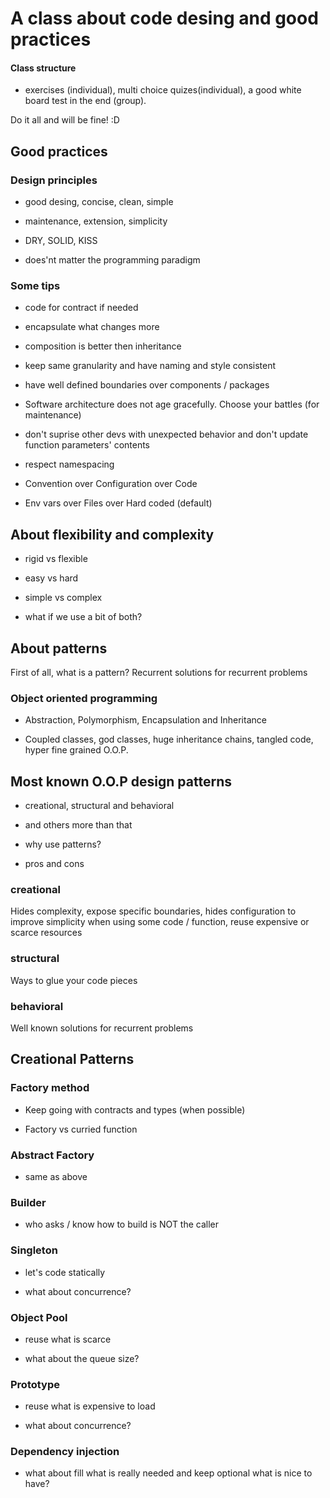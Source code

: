 # A class about code desing and good practices

#### Class structure

- exercises (individual), multi choice quizes(individual), a good white board test in the end (group).

Do it all and will be fine! :D

## Good practices

### Design principles

- good desing, concise, clean, simple

- maintenance, extension, simplicity

- DRY, SOLID, KISS

- does'nt matter the programming paradigm

### Some tips

- code for contract if needed

- encapsulate what changes more

- composition is better then inheritance

- keep same granularity and have naming and style consistent

- have well defined boundaries over components / packages

- Software architecture does not age gracefully. Choose your battles (for maintenance)

- don't suprise other devs with unexpected behavior and don't update function parameters' contents

- respect namespacing

- Convention over Configuration over Code

- Env vars over Files over Hard coded (default)

## About flexibility and complexity

- rigid vs flexible

- easy vs hard

- simple vs complex

- what if we use a bit of both?

## About patterns

First of all, what is a pattern? Recurrent solutions for recurrent problems

### Object oriented programming

- Abstraction, Polymorphism, Encapsulation and Inheritance

- Coupled classes, god classes, huge inheritance chains, tangled code, hyper fine grained O.O.P.

## Most known O.O.P design patterns

- creational, structural and behavioral

- and others more than that

- why use patterns?

- pros and cons

### creational

Hides complexity, 
expose specific boundaries, 
hides configuration to improve simplicity when using some code / function,
reuse expensive or scarce resources

### structural

Ways to glue your code pieces

### behavioral

Well known solutions for recurrent problems

## Creational Patterns

### Factory method

- Keep going with contracts and types (when possible)

- Factory vs curried function

### Abstract Factory

- same as above

### Builder

- who asks / know how to build is NOT the caller

### Singleton

- let's code statically

- what about concurrence?

### Object Pool

- reuse what is scarce

- what about the queue size?

### Prototype

- reuse what is expensive to load

- what about concurrence?

### Dependency injection

- what about fill what is really needed and keep optional what is nice to have?
